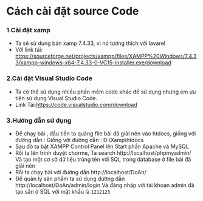 # Cách cài đặt source Code
### 1.Cài đặt xamp
-  Ta sẽ sử dụng bản xamp 7.4.33, vì nó tương thích với lavarel
-  Với link tải: https://sourceforge.net/projects/xampp/files/XAMPP%20Windows/7.4.33/xampp-windows-x64-7.4.33-0-VC15-installer.exe/download

### 2.Cài đặt Visual Studio Code
- Ta có thể sử dụng nhiều phần mềm code khác để sử dụng nhưng em ưu tiên sử dụng Visual Studio Code.
- Link Tải:https://code.visualstudio.com/download
  
### 3.Hướng dẫn sử dụng
  - Để chạy bài , đầu tiền ta quăng file bài đã giải nén vào htdocs, giống với đường dẫn : Giống  với đường dẫn :
  D:\Xamp\htdocs
  - Sau đó ta bật XAMPP Control Panel lên Start phần Apache  và MySQL
  - Rồi ta lên trình duyệt chorme, Ta search http://localhost/phpmyadmin/ Và tạo một cơ sở dữ liệu trùng tên với SQL trong database ở file bài đã giải nén
  - Rồi ta chạy bài với đường dẫn http://localhost/DoAn/
  - Để quản lý sản phẩm ta sử dụng đường dẫn http://localhost/DoAn/admin/login Và đăng nhập với tài khoản admin đã tạo sẵn ở SQL với mật khẩu là ``1212123``
 
